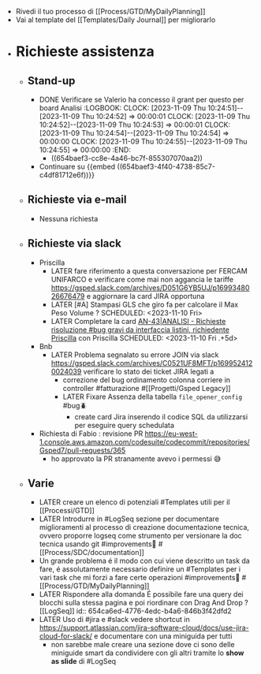 - Rivedi il tuo processo di [[Process/GTD/MyDailyPlanning]]
- Vai al template del [[Templates/Daily Journal]] per migliorarlo
- # Richieste assistenza
	- ## Stand-up
		- DONE Verificare se Valerio ha concesso il grant per questo per board Analisi
		  :LOGBOOK:
		  CLOCK: [2023-11-09 Thu 10:24:51]--[2023-11-09 Thu 10:24:52] =>  00:00:01
		  CLOCK: [2023-11-09 Thu 10:24:52]--[2023-11-09 Thu 10:24:53] =>  00:00:01
		  CLOCK: [2023-11-09 Thu 10:24:54]--[2023-11-09 Thu 10:24:54] =>  00:00:00
		  CLOCK: [2023-11-09 Thu 10:24:55]--[2023-11-09 Thu 10:24:55] =>  00:00:00
		  :END:
			- ((654baef3-cc8e-4a46-bc7f-855307070aa2))
		- Continuare su {{embed ((654baef3-4f40-4738-85c7-c4df81712e6f))}}
	- ## Richieste via e-mail
		- Nessuna richiesta
	- ## Richieste via slack
		- Priscilla
			- LATER fare riferimento a questa conversazione per FERCAM UNIFARCO e verificare come mai non aggancia le tariffe https://gsped.slack.com/archives/D051G6YB5UJ/p1699348026676479 e aggiornare la card JIRA opportuna
			- LATER [#A] Stampasi GLS che giro fa per calcolare il Max Peso Volume ?
			  SCHEDULED: <2023-11-10 Fri>
			- LATER Completare la card [AN-43|ANALISI - Richieste risoluzione #bug gravi da interfaccia listini, richiedente Priscilla](https://gsped.atlassian.net/browse/AN-43) con Priscilla
			  SCHEDULED: <2023-11-10 Fri .+5d>
		- Bnb
			- LATER Problema segnalato su errore JOIN via slack https://gsped.slack.com/archives/C0521UF8MFT/p1699524120024039 verificare lo stato dei ticket JIRA legati a
				- correzione del bug ordinamento colonna corriere in controller #fatturazione #[[Progetti/Gsped Legacy]]
				- LATER Fixare Assenza della tabella `file_opener_config` #bug🪲
					- create card Jira inserendo il codice SQL da utilizzarsi per eseguire query schedulata
		- Richiesta di Fabio : revisione PR https://eu-west-1.console.aws.amazon.com/codesuite/codecommit/repositories/Gsped7/pull-requests/365
			- ho approvato la PR stranamente avevo i permessi 😅
	- ## Varie
		- LATER creare un elenco di potenziali #Templates utili per il [[Processi/GTD]]
		- LATER Introdurre in #LogSeq sezione per documentare miglioramenti al processo di creazione documentazione tecnica, ovvero proporre logseq come strumento per versionare la doc tecnica usando git #improvements💪 #[[Process/SDC/documentation]]
		- Un grande problema é il modo con cui viene descritto un task da fare, é assolutamente necessario definire un #Templates per i vari task che mi forzi a fare certe operazioni #improvements💪 #[[Process/GTD/MyDailyPlanning]]
		- LATER Rispondere alla domanda É possibile fare una query dei blocchi sulla stessa pagina e poi riordinare con Drag And Drop ? [[LogSeq]]
		  id:: 654ca6ed-4776-4edc-b4a6-846b3f42dfd2
		- LATER Uso di #jira e #slack vedere shortcut in https://support.atlassian.com/jira-software-cloud/docs/use-jira-cloud-for-slack/ e documentare con una miniguida per tutti
			- non sarebbe male creare una sezione dove ci sono delle miniguide smart da condividere con gli altri tramite lo **show as slide** di #LogSeq